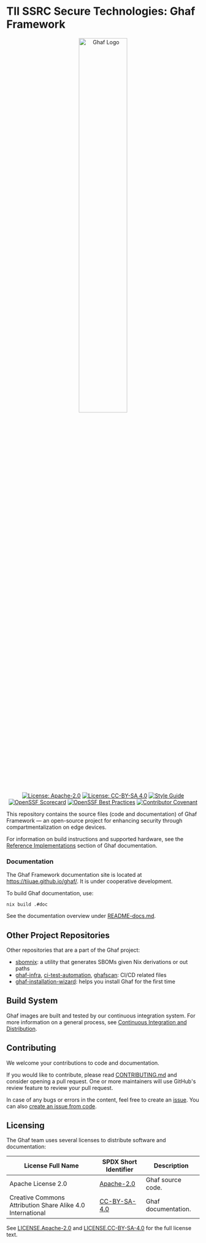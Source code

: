 <!--
    Copyright 2022-2024 TII (SSRC) and the Ghaf contributors
    SPDX-License-Identifier: CC-BY-SA-4.0
-->

# TII SSRC Secure Technologies: Ghaf Framework

<p align="center">
  <img src="./docs/src/img/1600px-Ghaf_logo.svg" alt="Ghaf Logo" width="50%" height="50%" />
</p>

<div align="center">

[![License: Apache-2.0](https://img.shields.io/badge/License-Apache--2.0-darkgreen.svg)](./LICENSES/LICENSE.Apache-2.0) [![License: CC-BY-SA 4.0](https://img.shields.io/badge/License-CC--BY--SA--4.0-orange.svg)](./LICENSES/LICENSE.CC-BY-SA-4.0) [![Style Guide](https://img.shields.io/badge/docs-Style%20Guide-yellow)](https://github.com/tiiuae/ghaf/blob/main/docs/style_guide.md) [![OpenSSF Scorecard](https://api.securityscorecards.dev/projects/github.com/tiiuae/ghaf/badge)](https://securityscorecards.dev/viewer/?uri=github.com/tiiuae/ghaf) [![OpenSSF Best Practices](https://www.bestpractices.dev/projects/8290/badge)](https://www.bestpractices.dev/projects/8290) [![Contributor Covenant](https://img.shields.io/badge/Contributor%20Covenant-2.1-4baaaa.svg)](./CODE_OF_CONDUCT.md) 

</div>

This repository contains the source files (code and documentation) of Ghaf Framework — an open-source project for enhancing security through compartmentalization on edge devices.

For information on build instructions and supported hardware, see the [Reference Implementations](https://tiiuae.github.io/ghaf/ref_impl/reference_implementations.html) section of Ghaf documentation.




### Documentation

The Ghaf Framework documentation site is located at <https://tiiuae.github.io/ghaf/>. It is under cooperative development.

To build Ghaf documentation, use:

    nix build .#doc
    
See the documentation overview under [README-docs.md](./docs/README-docs.md).


## Other Project Repositories

Other repositories that are a part of the Ghaf project:

* [sbomnix](https://github.com/tiiuae/sbomnix): a utility that generates SBOMs given Nix derivations or out paths
* [ghaf-infra](https://github.com/tiiuae/ghaf-infra), [ci-test-automation](https://github.com/tiiuae/ci-test-automation), [ghafscan](https://github.com/tiiuae/ghafscan): CI/CD related files
* [ghaf-installation-wizard](https://github.com/tiiuae/ghaf-installation-wizard): helps you install Ghaf for the first time


## Build System

Ghaf images are built and tested by our continuous integration system. For more information on a general process, see [Continuous Integration and Distribution](https://tiiuae.github.io/ghaf/scs/ci-cd-system.html).


## Contributing

We welcome your contributions to code and documentation.

If you would like to contribute, please read [CONTRIBUTING.md](CONTRIBUTING.md) and consider opening a pull request. One or more maintainers will use GitHub's review feature to review your pull request.

In case of any bugs or errors in the content, feel free to create an [issue](https://github.com/tiiuae/ghaf/issues). You can also [create an issue from code](https://docs.github.com/en/issues/tracking-your-work-with-issues/creating-an-issue#creating-an-issue-from-code).


## Licensing

The Ghaf team uses several licenses to distribute software and documentation:

| License Full Name | SPDX Short Identifier | Description |
| -------- | ----------- | ----------- |
| Apache License 2.0 | [Apache-2.0](https://spdx.org/licenses/Apache-2.0.html) | Ghaf source code. |
| Creative Commons Attribution Share Alike 4.0 International | [CC-BY-SA-4.0](https://spdx.org/licenses/CC-BY-SA-4.0.html) | Ghaf documentation. |

See [LICENSE.Apache-2.0](./LICENSES/Apache-2.0.txt) and [LICENSE.CC-BY-SA-4.0](./LICENSES/CC-BY-SA-4.0.txt) for the full license text.
